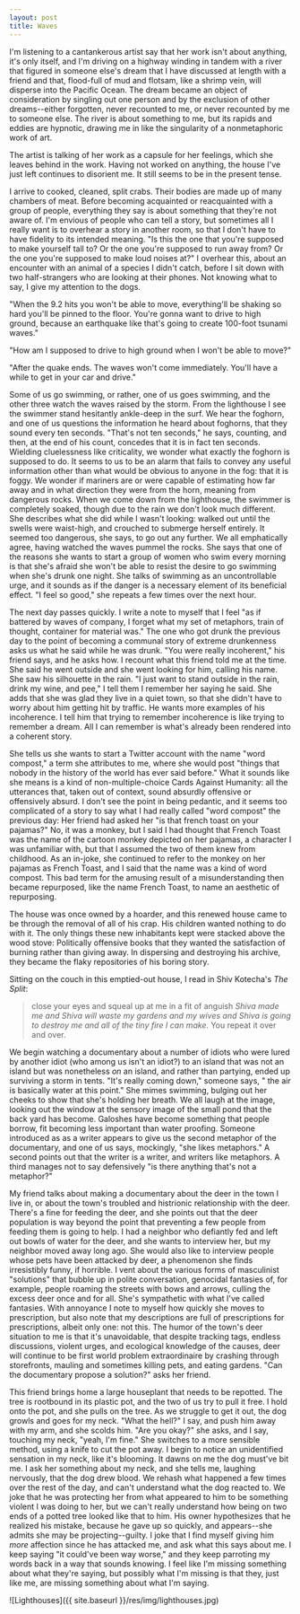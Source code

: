 ```yaml
---
layout: post
title: Waves
---
```


I'm listening to a cantankerous artist say that her work isn't about anything, it's only itself, and I'm driving on a highway winding in tandem with a river that figured in someone else's dream that I have discussed at length with a friend and that, flood-full of mud and flotsam, like a shrimp vein, will disperse into the Pacific Ocean. The dream became an object of consideration by singling out one person and by the exclusion of other dreams--either forgotten, never recounted to me, or never recounted by me to someone else. The river is about something to me, but its rapids and eddies are hypnotic, drawing me in like the singularity of a nonmetaphoric work of art.

The artist is talking of her work as a capsule for her feelings, which she leaves behind in the work. Having not worked on anything, the house I've just left continues to disorient me. It still seems to be in the present tense.

I arrive to cooked, cleaned, split crabs. Their bodies are made up of many chambers of meat. Before becoming acquainted or reacquainted with a group of people, everything they say is about something that they're not aware of. I'm envious of people who can tell a story, but sometimes all I really want is to overhear a story in another room, so that I don't have to have fidelity to its intended meaning. "Is this the one that you're supposed to make yourself tall to? Or the one you're supposed to run away from? Or the one you're supposed to make loud noises at?" I overhear this, about an encounter with an animal of a species I didn't catch, before I sit down with two half-strangers who are looking at their phones. Not knowing what to say, I give my attention to the dogs.

"When the 9.2 hits you won't be able to move, everything'll be shaking so hard you'll be pinned to the floor. You're gonna want to drive to high ground, because an earthquake like that's going to create 100-foot tsunami waves."

"How am I supposed to drive to high ground when I won't be able to move?"

"After the quake ends. The waves won't come immediately. You'll have a while to get in your car and drive."

Some of us go swimming, or rather, one of us goes swimming, and the other three watch the waves raised by the storm. From the lighthouse I see the swimmer stand hesitantly ankle-deep in the surf. We hear the foghorn, and one of us questions the information he heard about foghorns, that they sound every ten seconds. "That's not ten seconds," he says, counting, and then, at the end of his count, concedes that it is in fact ten seconds. Wielding cluelessness like criticality, we wonder what exactly the foghorn is supposed to do. It seems to us to be an alarm that fails to convey any useful information other than what would be obvious to anyone in the fog: that it is foggy. We wonder if mariners are or were capable of estimating how far away and in what direction they were from the horn, meaning from dangerous rocks. When we come down from the lighthouse, the swimmer is completely soaked, though due to the rain we don't look much different. She describes what she did while I wasn't looking: walked out until the swells were waist-high, and crouched to submerge herself entirely. It seemed too dangerous, she says, to go out any further. We all emphatically agree, having watched the waves pummel the rocks. She says that one of the reasons she wants to start a group of women who swim every morning is that she's afraid she won't be able to resist the desire to go swimming when she's drunk one night. She talks of swimming as an uncontrollable urge, and it sounds as if the danger is a necessary element of its beneficial effect. "I feel so good," she repeats a few times over the next hour.

The next day passes quickly. I write a note to myself that I feel "as if battered by waves of company, I forget what my set of metaphors, train of thought, container for material was." The one who got drunk the previous day to the point of becoming a communal story of extreme drunkenness asks us what he said while he was drunk. "You were really incoherent," his friend says, and he asks how. I recount what this friend told me at the time. She said he went outside and she went looking for him, calling his name. She saw his silhouette in the rain. "I just want to stand outside in the rain, drink my wine, and pee," I tell them I remember her saying he said. She adds that she was glad they live in a quiet town, so that she didn't have to worry about him getting hit by traffic. He wants more examples of his incoherence. I tell him that trying to remember incoherence is like trying to remember a dream. All I can remember is what's already been rendered into a coherent story.

She tells us she wants to start a Twitter account with the name "word compost," a term she attributes to me, where she would post "things that nobody in the history of the world has ever said before." What it sounds like she means is a kind of non-multiple-choice Cards Against Humanity: all the utterances that, taken out of context, sound absurdly offensive or offensively absurd. I don't see the point in being pedantic, and it seems too complicated of a story to say what I had really called "word compost" the previous day: Her friend had asked her "is that french toast on your pajamas?" No, it was a monkey, but I said I had thought that French Toast was the name of the cartoon monkey depicted on her pajamas, a character I was unfamiliar with, but that I assumed the two of them knew from childhood. As an in-joke, she continued to refer to the monkey on her pajamas as French Toast, and I said that the name was a kind of word compost. This bad term for the amusing result of a misunderstanding then became repurposed, like the name French Toast, to name an aesthetic of repurposing.

The house was once owned by a hoarder, and this renewed house came to be through the removal of all of his crap. His children wanted nothing to do with it. The only things these new inhabitants kept were stacked above the wood stove: Politically offensive books that they wanted the satisfaction of burning rather than giving away. In dispersing and destroying his archive, they became the flaky repositories of his boring story.

Sitting on the couch in this emptied-out house, I read in Shiv Kotecha's *The Split*:

> close your eyes and squeal up at me in a fit of anguish *Shiva made me and Shiva will waste my gardens and my wives and Shiva is going to destroy me and all of the tiny fire I can make.* You repeat it over and over.

We begin watching a documentary about a number of idiots who were lured by another idiot (who among us isn't an idiot?) to an island that was not an island but was nonetheless *on* an island, and rather than partying, ended up surviving a storm in tents. "It's really coming down," someone says, " the air is basically water at this point." She mimes swimming, bulging out her cheeks to show that she's holding her breath. We all laugh at the image, looking out the window at the sensory image of the small pond that the back yard has become. Galoshes have become something that people borrow, fit becoming less important than water proofing. Someone introduced as as a writer appears to give us the second metaphor of the documentary, and one of us says, mockingly, "she likes metaphors." A second points out that the writer is a writer, and writers like metaphors. A third manages not to say defensively "is there anything that's not a metaphor?"

My friend talks about making a documentary about the deer in the town I live in, or about the town's troubled and histrionic relationship with the deer. There's a fine for feeding the deer, and she points out that the deer population is way beyond the point that preventing a few people from feeding them is going to help. I had a neighbor who defiantly fed and left out bowls of water for the deer, and she wants to interview her, but my neighbor moved away long ago. She would also like to interview people whose pets have been attacked by deer, a phenomenon she finds irresistibly funny, if horrible. I vent about the various forms of masculinist "solutions" that bubble up in polite conversation, genocidal fantasies of, for example, people roaming the streets with bows and arrows, culling the excess deer once and for all. She's sympathetic with what I've called fantasies. With annoyance I note to myself how quickly she moves to prescription, but also note that my descriptions are full of prescriptions for prescriptions, albeit only one: not this. The humor of the town's deer situation to me is that it's unavoidable, that despite tracking tags, endless discussions, violent urges, and ecological knowledge of the causes, deer will continue to be first world problem extraordinaire by crashing through storefronts, mauling and sometimes killing pets, and eating gardens. "Can the documentary propose a solution?" asks her friend.

This friend brings home a large houseplant that needs to be repotted. The tree is rootbound in its plastic pot, and the two of us try to pull it free. I hold onto the pot, and she pulls on the tree. As we struggle to get it out, the dog growls and goes for my neck. "What the hell?" I say, and push him away with my arm, and she scolds him. "Are you okay?" she asks, and I say, touching my neck, "yeah, I'm fine." She switches to a more sensible method, using a knife to cut the pot away. I begin to notice an unidentified sensation in my neck, like it's blooming. It dawns on me the dog must've bit me. I ask her something about my neck, and she tells me, laughing nervously, that the dog drew blood. We rehash what happened a few times over the rest of the day, and can't understand what the dog reacted to. We joke that he was protecting her from what appeared to him to be something violent I was doing to her, but we can't really understand how being on two ends of a potted tree looked like that to him. His owner hypothesizes that he realized his mistake, because he gave up so quickly, and appears--she admits she may be projecting--guilty. I joke that I find myself giving him *more* affection since he has attacked me, and ask what this says about me. I keep saying "it could've been way worse," and they keep parroting my words back in a way that sounds knowing. I feel like I'm missing something about what they're saying, but possibly what I'm missing is that they, just like me, are missing something about what I'm saying.

![Lighthouses]({{ site.baseurl }}/res/img/lighthouses.jpg)